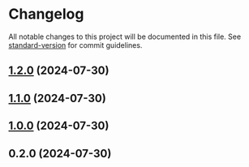 # Changelog

All notable changes to this project will be documented in this file. See [standard-version](https://github.com/conventional-changelog/standard-version) for commit guidelines.

## [1.2.0](https://github.com/notNilton/recyon/compare/v1.1.0...v1.2.0) (2024-07-30)

## [1.1.0](https://github.com/notNilton/recyon/compare/v1.0.0...v1.1.0) (2024-07-30)

## [1.0.0](https://github.com/notNilton/recyon/compare/v0.2.0...v1.0.0) (2024-07-30)

## 0.2.0 (2024-07-30)
